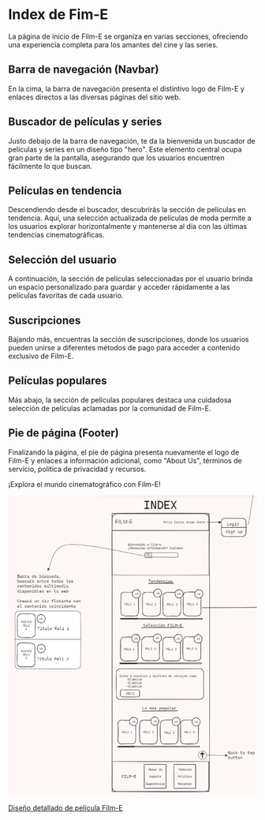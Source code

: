# Index de Fim-E

La página de inicio de Film-E se organiza en varias secciones, ofreciendo una experiencia completa para los amantes del cine y las series.

## Barra de navegación (Navbar)

En la cima, la barra de navegación presenta el distintivo logo de Film-E y enlaces directos a las diversas páginas del sitio web.

## Buscador de películas y series 

Justo debajo de la barra de navegación, te da la bienvenida un buscador de películas y series en un diseño tipo "hero". Este elemento central ocupa gran parte de la pantalla, asegurando que los usuarios encuentren fácilmente lo que buscan.

## Películas en tendencia

Descendiendo desde el buscador, descubrirás la sección de películas en tendencia. Aquí, una selección actualizada de películas de moda permite a los usuarios explorar horizontalmente y mantenerse al día con las últimas tendencias cinematográficas.

## Selección del usuario

A continuación, la sección de películas seleccionadas por el usuario brinda un espacio personalizado para guardar y acceder rápidamente a las películas favoritas de cada usuario.

## Suscripciones

Bajando más, encuentras la sección de suscripciones, donde los usuarios pueden unirse a diferentes métodos de pago para acceder a contenido exclusivo de Film-E.

## Películas populares

Más abajo, la sección de películas populares destaca una cuidadosa selección de películas aclamadas por la comunidad de Film-E.

## Pie de página (Footer)

Finalizando la página, el pie de página presenta nuevamente el logo de Film-E y enlaces a información adicional, como "About Us", términos de servicio, política de privacidad y recursos.

¡Explora el mundo cinematográfico con Film-E!

![Diseño página principal Film-E](images/index.png)

[Diseño detallado de película Film-E](paginaDetalles.md)
